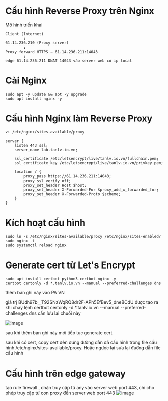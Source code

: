 # Cấu hình Reverse Proxy trên Nginx

Mô hình triển khai
```
Client (Internet)
        ↓
61.14.236.210 (Proxy server)
        ↓
Proxy forward HTTPS → 61.14.236.211:14043
        ↓
edge 61.14.236.211 DNAT 14043 vào server web có ip local
```
# Cài Nginx
```
sudo apt -y update && apt -y upgrade
sudo apt install nginx -y
```

# Cấu hình Nginx làm Reverse Proxy
```
vi /etc/nginx/sites-available/proxy
```


```
server {
    listen 443 ssl;
    server_name lab.tanlv.io.vn;

    ssl_certificate /etc/letsencrypt/live/tanlv.io.vn/fullchain.pem;
    ssl_certificate_key /etc/letsencrypt/live/tanlv.io.vn/privkey.pem;

    location / {
        proxy_pass https://61.14.236.211:14043;
        proxy_ssl_verify off;
        proxy_set_header Host $host;
        proxy_set_header X-Forwarded-For $proxy_add_x_forwarded_for;
        proxy_set_header X-Forwarded-Proto $scheme;
    }
}
```
# Kích hoạt cấu hình
```
sudo ln -s /etc/nginx/sites-available/proxy /etc/nginx/sites-enabled/
sudo nginx -t
sudo systemctl reload nginx
```
# Generate cert từ Let's Encrypt 

```
sudo apt install certbot python3-certbot-nginx -y
certbot certonly -d *.tanlv.io.vn --manual --preferred-challenges dns
```

thêm bản ghi này vào PA VN

giá trị BUdh97b__T92SNzWqRQ8dr2F-APh5EfBev5_dneBCdU được tạo ra khi chạy lệnh certbot certonly -d *.tanlv.io.vn --manual --preferred-challenges dns cần lưu lại chuổi này

![image](https://github.com/user-attachments/assets/0ff8d1c8-600c-42ce-a7a8-5794d3d7ecb7)

sau khi thêm bản ghi này mới tiếp tục generate cert

sau khi có cert, copy cert đên đúng đường dẫn đã cấu hình trong file cấu hình /etc/nginx/sites-available/proxy.
Hoặc ngược lại sửa lại đường dẫn file cấu hình

# Cấu hình trên edge gateway
tạo rule firewall , chặn truy cập từ any vào server web port 443,
chỉ cho phép truy cập từ con proxy đến server web port 443
![image](https://github.com/user-attachments/assets/422f551c-30b9-45c5-87a4-338197a32886)





